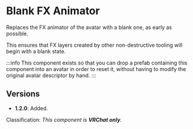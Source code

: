 ﻿# Blank FX Animator

Replaces the FX animator of the avatar with a blank one, as early as possible.

This ensures that FX layers created by other non-destructive tooling will begin with a blank state.

:::info
This component exists so that you can drop a prefab containing this component into an avatar in order to reset it,
without having to modify the original avatar descriptor by hand.
:::

## Versions

- **1.2.0**: Added.

Classification: *This component is **VRChat only**.*
